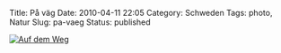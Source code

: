 Title: På väg
Date: 2010-04-11 22:05
Category: Schweden
Tags: photo, Natur
Slug: pa-vaeg
Status: published

[![Auf dem
Weg](/pic/pavag234_s.jpg "Auf dem Weg")](/pic/pavag234_l.jpg)

